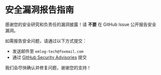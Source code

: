 # 安全漏洞报告指南

感谢您的安全研究和负责任的漏洞披露！请 **不要** 在 GitHub Issue 公开报告安全漏洞。

如需报告安全问题，请通过以下方式提交：
- 发送邮件至 `emlog-tech@foxmail.com`
- 通过 [GitHub Security Advisories](https://github.com/emlog/emlog/security/advisories) 提交

我们会尽快确认并修复问题，谢谢您的支持！